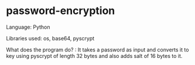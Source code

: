 # password-encryption
Language: Python

Libraries used: os, base64, pyscrypt

What does the program do? :
    It takes a password as input and converts it to key using pyscrypt of length 32 bytes and also adds salt of 16 bytes to it. 
